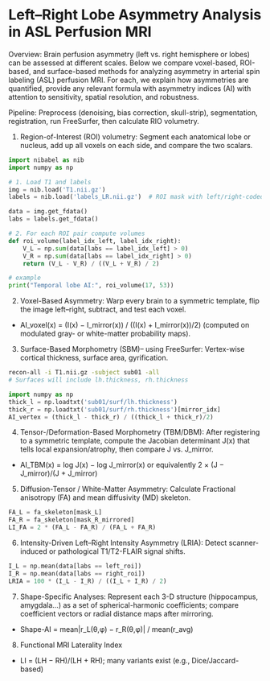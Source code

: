 # Left–Right Lobe Asymmetry Analysis in ASL Perfusion MRI

Overview: Brain perfusion asymmetry (left vs. right hemisphere or lobes) can be assessed at different scales. Below we compare voxel-based, ROI-based, and surface-based methods for analyzing asymmetry in arterial spin labeling (ASL) perfusion MRI. For each, we explain how asymmetries are quantified, provide any relevant formula with asymmetry indices (AI) with attention to sensitivity, spatial resolution, and robustness. 

Pipeline: Preprocess (denoising, bias correction, skull-strip), segmentation, registration, run FreeSurfer, then calculate RIO volumetry.  



1. Region-of-Interest (ROI) volumetry: Segment each anatomical lobe or nucleus, add up all voxels on each side, and compare the two scalars.

```python
import nibabel as nib
import numpy as np

# 1. Load T1 and labels
img = nib.load('T1.nii.gz')
labels = nib.load('labels_LR.nii.gz')  # ROI mask with left/right-coded regions

data = img.get_fdata()
labs = labels.get_fdata()

# 2. For each ROI pair compute volumes
def roi_volume(label_idx_left, label_idx_right):
    V_L = np.sum(data[labs == label_idx_left] > 0)
    V_R = np.sum(data[labs == label_idx_right] > 0)
    return (V_L - V_R) / ((V_L + V_R) / 2)

# example
print("Temporal lobe AI:", roi_volume(17, 53))
```

2. Voxel-Based Asymmetry: Warp every brain to a symmetric template, flip the image left–right, subtract, and test each voxel.
- AI_voxel(x) = (I(x) − I_mirror(x)) / ((I(x) + I_mirror(x))/2) (computed on modulated gray- or white-matter probability maps).


3. Surface-Based Morphometry (SBM)– using FreeSurfer: Vertex-wise cortical thickness, surface area, gyrification.
```bash
recon-all -i T1.nii.gz -subject sub01 -all
# Surfaces will include lh.thickness, rh.thickness
```
```python
import numpy as np
thick_l = np.loadtxt('sub01/surf/lh.thickness')
thick_r = np.loadtxt('sub01/surf/rh.thickness')[mirror_idx]
AI_vertex = (thick_l - thick_r) / ((thick_l + thick_r)/2)
```


4. Tensor-/Deformation-Based Morphometry (TBM/DBM): After registering to a symmetric template, compute the Jacobian determinant J(x) that tells local expansion/atrophy, then compare J vs. J_mirror.
- AI_TBM(x) = log J(x) − log J_mirror(x) or equivalently 2 × (J − J_mirror)/(J + J_mirror)

5. Diffusion-Tensor / White-Matter Asymmetry: Calculate Fractional anisotropy (FA) and mean diffusivity (MD) skeleton.
```python
FA_L = fa_skeleton[mask_L]
FA_R = fa_skeleton[mask_R_mirrored]
LI_FA = 2 * (FA_L - FA_R) / (FA_L + FA_R)
```

6. Intensity-Driven Left–Right Intensity Asymmetry (LRIA): Detect scanner-induced or pathological T1/T2-FLAIR signal shifts. 
```python
I_L = np.mean(data[labs == left_roi])
I_R = np.mean(data[labs == right_roi])
LRIA = 100 * (I_L - I_R) / ((I_L + I_R) / 2)
```

7. Shape-Specific Analyses: Represent each 3-D structure (hippocampus, amygdala…) as a set of spherical-harmonic coefficients; compare coefficient vectors or radial distance maps after mirroring.
- Shape-AI = mean|r_L(θ,φ) − r_R(θ,φ)| / mean(r_avg)

8. Functional MRI Laterality Index
- LI = (LH − RH)/(LH + RH); many variants exist (e.g., Dice/Jaccard-based)







  
